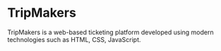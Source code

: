 # TripMakers
TripMakers is a web-based ticketing platform developed using modern technologies such as HTML, CSS, JavaScript.